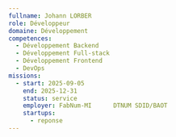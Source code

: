 ```yaml
---
fullname: Johann LORBER
role: Développeur
domaine: Développement
competences:
  - Développement Backend
  - Développement Full-stack
  - Développement Frontend
  - DevOps
missions:
  - start: 2025-09-05
    end: 2025-12-31
    status: service
    employer: FabNum-MI      DTNUM SDID/BAOT
    startups:
      - reponse
---
```

